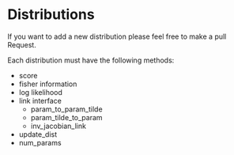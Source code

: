 # Distributions 

If you want to add a new distribution please feel free to make a pull Request.

Each distribution must have the following methods:
* score
* fisher information
* log likelihood
* link interface
    * param_to_param_tilde
    * param_tilde_to_param
    * inv_jacobian_link
* update_dist
* num_params
